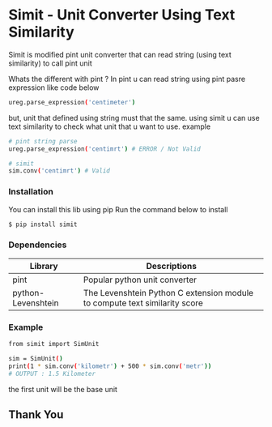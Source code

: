 # Simit - Unit Converter Using Text Similarity
 
Simit is modified pint unit converter that can read string (using text similarity) to call pint unit

Whats the different with pint ?
In pint u can read string using pint pasre expression like code below

```sh
ureg.parse_expression('centimeter')
```
but, unit that defined using string must that the same. using simit u can use text similarity to check what unit that u want to use. example

```sh
# pint string parse 
ureg.parse_expression('centimrt') # ERROR / Not Valid

# simit 
sim.conv('centimrt') # Valid
```

### Installation

You can install this lib using pip
Run the command below to install

```sh
$ pip install simit
```


### Dependencies

| Library | Descriptions |
| ------ | ------ |
| pint | Popular python unit converter |
| python-Levenshtein  | The Levenshtein Python C extension module to compute text similarity score |

### Example

```sh
from simit import SimUnit

sim = SimUnit()
print(1 * sim.conv('kilometr') + 500 * sim.conv('metr'))
# OUTPUT : 1.5 Kilometer
```

the first unit will be the base unit

## Thank You
